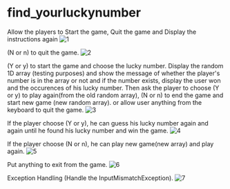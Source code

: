 # find_yourluckynumber

Allow the players to Start the game, Quit the game and Display the instructions again 
![1](https://user-images.githubusercontent.com/48841757/103432974-0894cd00-4bb7-11eb-9bd0-c91d02b45003.PNG)

(N or n) to quit the game.
![2](https://user-images.githubusercontent.com/48841757/103432977-14808f00-4bb7-11eb-80fd-0973941ecb9a.PNG)

(Y or y) to start the game and choose the lucky number. Display the random 1D array (testing purposes) and show the message of whether the player's number is in the array or not and if the number exists, display the user won and the occurences of his lucky number. 
Then ask the player to choose (Y or y) to play again(from the old random array), (N or n) to end the game and start new game (new random array). or allow user anything from the keyboard to quit the game.
![3](https://user-images.githubusercontent.com/48841757/103432980-2104e780-4bb7-11eb-8a24-b887a3fd59c6.PNG)

If the player choose (Y or y), he can guess his lucky number again and again until he found his lucky number and win the game. 
![4](https://user-images.githubusercontent.com/48841757/103432981-22ceab00-4bb7-11eb-8b44-ba1471703061.PNG)

If the player choose (N or n), he can play new game(new array) and play again.
![5](https://user-images.githubusercontent.com/48841757/103432982-23ffd800-4bb7-11eb-9ae5-3ca7a07a88b1.PNG)

Put anything to exit from the game.
![6](https://user-images.githubusercontent.com/48841757/103432984-25310500-4bb7-11eb-99cd-8a685691f3f5.PNG)

Exception Handling (Handle the InputMismatchException).
![7](https://user-images.githubusercontent.com/48841757/103433019-d9329000-4bb7-11eb-8000-ba544875cf35.PNG)
